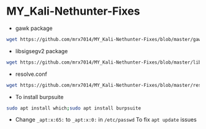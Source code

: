 # MY_Kali-Nethunter-Fixes


- gawk package
```sh
wget https://github.com/mrx7014/MY_Kali-Nethunter-Fixes/blob/master/gawk_5.0.1%2Bdfsg-1ubuntu0.1_arm64.deb;sudo dpkg -i gawk_5.0.1+dfsg-1ubuntu0.1_arm64.deb;sudo apt update
```

- libsigsegv2 package
```sh
wget https://github.com/mrx7014/MY_Kali-Nethunter-Fixes/blob/master/libsigsegv2_2.14-1_arm64.deb;sudo dpkg -i libsigsegv2_2.14-1_arm64.deb;sudo apt update
```

- resolve.conf
```sh
wget https://github.com/mrx7014/MY_Kali-Nethunter-Fixes/blob/master/resolv.conf /etc;sudo apt update
```

- To install burpsuite
```sh
sudo apt install which;sudo apt install burpsuite
```

- Change `_apt:x:65:` to `_apt:x:0:` in `/etc/passwd` To fix `apt update` issues
